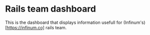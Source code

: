 # Rails team dashboard

This is the dashboard that displays information usefull for (Infinum's)[https://infinum.co] rails team.
